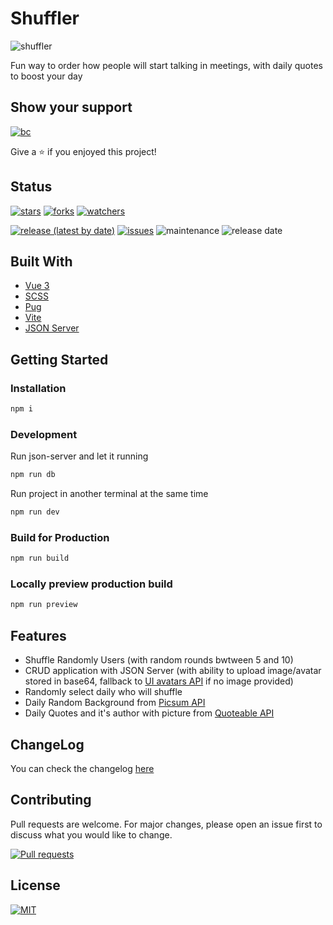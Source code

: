 # Shuffler

![shuffler](https://i.imgur.com/Hq8iFSu.png)

Fun way to order how people will start talking in meetings, with daily quotes to boost your day

## Show your support

[![bc](https://cdn.buymeacoffee.com/buttons/lato-black.png)](https://www.buymeacoffee.com/dippas)

Give a ⭐️ if you enjoyed this project!

## Status

[![stars](https://img.shields.io/github/stars/dippas/shuffler.svg?style=social)](https://github.com/dippas/shuffler/stargazers)
[![forks](https://img.shields.io/github/forks/dippas/shuffler.svg?style=social)](https://github.com/dippas/shuffler/network)
[![watchers](https://img.shields.io/github/watchers/dippas/shuffler?label=Watchers&style=social)](https://github.com/dippas/shuffler/watchers)

[![release (latest by date)](https://img.shields.io/github/v/release/dippas/shuffler)](https://github.com/dippas/shuffler/releases/latest)
[![issues](https://img.shields.io/github/issues/dippas/shuffler)](https://github.com/dippas/shuffler/issues)
![maintenance](https://img.shields.io/maintenance/yes/2021)
![release date](https://img.shields.io/github/release-date/dippas/shuffler)

## Built With

* [Vue 3](https://vuejs.org/)
* [SCSS](https://sass-lang.com/)
* [Pug](https://pugjs.org/)
* [Vite](https://vitejs.dev/)
* [JSON Server](https://github.com/typicode/json-server)

## Getting Started

### Installation

```sh
npm i
```

### Development

Run json-server and let it running

```sh
npm run db
```

Run project in another terminal at the same time

```sh
npm run dev
```

### Build for Production

```sh
npm run build
```

### Locally preview production build

```sh
npm run preview
```

## Features

* Shuffle Randomly Users (with random rounds bwtween 5 and 10)
* CRUD application with JSON Server (with ability to upload image/avatar stored in base64, fallback to [UI avatars API](https://eu.ui-avatars.com) if no image provided)
* Randomly select daily who will shuffle
* Daily Random Background from [Picsum API](https://picsum.photos/)
* Daily Quotes and it's author with picture from [Quoteable API](https://api.quotable.io/)

## ChangeLog

You can check the changelog [here](https://github.com/dippas/shuffer/releases)

## Contributing

Pull requests are welcome. For major changes, please open an issue first to discuss what you would like to change.

[![Pull requests](https://img.shields.io/github/issues-pr/dippas/shuffler)](https://github.com/dippas/shuffler/pulls)

## License

[![MIT](https://img.shields.io/github/license/dippas/shuffler)](https://choosealicense.com/licenses/mit/)
